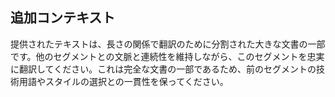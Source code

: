 ## 追加コンテキスト

提供されたテキストは、長さの関係で翻訳のために分割された大きな文書の一部です。他のセグメントとの文脈と連続性を維持しながら、このセグメントを忠実に翻訳してください。これは完全な文書の一部であるため、前のセグメントの技術用語やスタイルの選択との一貫性を保ってください。
